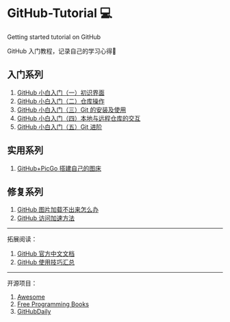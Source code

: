 # GitHub-Tutorial 💻
Getting started tutorial on GitHub

GitHub 入门教程，记录自己的学习心得🧡

## 入门系列
1. [GitHub 小白入门（一）初识界面](https://github.com/CatOneTwo/GitHub-Tutorial/issues/1)
2. [GitHub 小白入门（二）仓库操作](https://github.com/CatOneTwo/GitHub-Tutorial/issues/2)
3. [GitHub 小白入门（三）Git 的安装及使用](https://github.com/CatOneTwo/GitHub-Tutorial/issues/3)
4. [GitHub 小白入门（四）本地与远程仓库的交互](https://github.com/CatOneTwo/GitHub-Tutorial/issues/4)
5. [GitHub 小白入门（五）Git 进阶](https://github.com/CatOneTwo/GitHub-Tutorial/issues/8)

## 实用系列
1. [GitHub+PicGo 搭建自己的图床](https://github.com/CatOneTwo/GitHub-Tutorial/issues/5)

## 修复系列
1. [GitHub 图片加载不出来怎么办](https://github.com/CatOneTwo/GitHub-Tutorial/issues/6)
2. [GitHub 访问加速方法](https://github.com/CatOneTwo/GitHub-Tutorial/issues/7)

---
拓展阅读：

1. [GitHub 官方中文文档](https://help.github.com/cn)
2. [GitHub 使用技巧汇总](https://github.com/tiimgreen/github-cheat-sheet/)

---
开源项目：

1. [Awesome](https://github.com/sindresorhus/awesome)
2. [Free Programming Books](https://github.com/EbookFoundation/free-programming-books)
3. [GitHubDaily](https://github.com/GitHubDaily/GitHubDaily)
